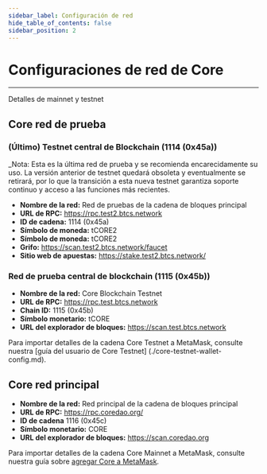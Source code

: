 ```yaml
---
sidebar_label: Configuración de red
hide_table_of_contents: false
sidebar_position: 2
---
```


# Configuraciones de red de Core

---

Detalles de mainnet y testnet

## Core red de prueba

### (Último) Testnet central de Blockchain (1114 (0x45a))

_Nota: Esta es la última red de prueba y se recomienda encarecidamente su uso. La versión anterior de testnet quedará obsoleta y eventualmente se retirará, por lo que la transición a esta nueva testnet garantiza soporte continuo y acceso a las funciones más recientes.

- **Nombre de la red:** Red de pruebas de la cadena de bloques principal
- **URL de RPC:** https://rpc.test2.btcs.network
- **ID de cadena:** 1114 (0x45a)
- **Símbolo de moneda:** tCORE2
- **Símbolo de moneda:** tCORE2
- **Grifo:** https://scan.test2.btcs.network/faucet
- **Sitio web de apuestas:** https://stake.test2.btcs.network/

### Red de prueba central de blockchain (1115 (0x45b))

- **Nombre de la red:** Core Blockchain Testnet
- **URL de RPC:** https://rpc.test.btcs.network
- **Chain ID:** 1115 (0x45b)
- **Símbolo monetario:** tCORE
- **URL del explorador de bloques:** https://scan.test.btcs.network

Para importar detalles de la cadena Core Testnet a MetaMask, consulte nuestra [guía del usuario de Core Testnet] (./core-testnet-wallet-config.md).

## Core red principal

- **Nombre de la red:** Red principal de la cadena de bloques principal
- **URL de RPC:** https://rpc.coredao.org/
- **ID de cadena** 1116 (0x45c)
- **Símbolo monetario:** CORE
- **URL del explorador de bloques:** https://scan.coredao.org

Para importar detalles de la cadena Core Mainnet a MetaMask, consulte nuestra guía sobre [agregar Core a MetaMask](https://medium.com/@core_dao/add-core-to-metamask-7b1dd90041ce).

